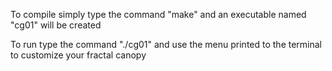 To compile simply type the command "make" and an executable named "cg01" will be created

To run type the command "./cg01" and use the menu printed to the terminal to customize your fractal canopy
